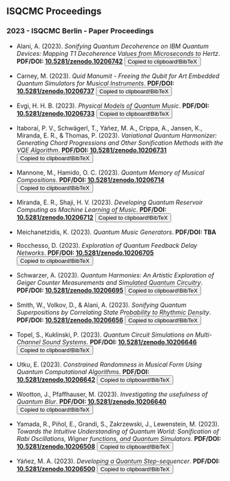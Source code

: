 ## ISQCMC Proceedings

### 2023 - ISQCMC Berlin - Paper Proceedings

- Alani, A. (2023). _Sonifying Quantum Decoherence on IBM Quantum Devices: Mapping T1 Decoherence Values from Microseconds to Hertz_. **PDF/DOI: [10.5281/zenodo.10206742](https://doi.org/10.5281/zenodo.10206742)** <button class="tooltip" onclick="copyBibTeX(this, 'ISQCMC_alani')" onmouseout="tooltipsOut(this)"><span class="tooltiptext">Copied to clipboard!</span>BibTeX <i class="fa fa-copy"></i></button>
  
- Carney, M. (2023). _Quid Manumit - Freeing the Qubit for Art Embedded Quantum Simulators for Musical Instruments_. **PDF/DOI: [10.5281/zenodo.10206737](https://doi.org/10.5281/zenodo.10206737)** <button class="tooltip" onclick="copyBibTeX(this, 'ISQCMC_carney')" onmouseout="tooltipsOut(this)"><span class="tooltiptext">Copied to clipboard!</span>BibTeX <i class="fa fa-copy"></i></button>
  
- Evgi, H. H. B. (2023). _Physical Models of Quantum Music_. **PDF/DOI: [10.5281/zenodo.10206733](https://doi.org/10.5281/zenodo.10206733)** <button class="tooltip" onclick="copyBibTeX(this, 'ISQCMC_evgi')" onmouseout="tooltipsOut(this)"><span class="tooltiptext">Copied to clipboard!</span>BibTeX <i class="fa fa-copy"></i></button>
  
- Itaboraí, P. V., Schwägerl, T., Yáñez, M. A., Crippa, A., Jansen, K., Miranda, E. R., & Thomas, P. (2023). _Variational Quantum Harmonizer: Generating Chord Progressions and Other Sonification Methods with the VQE Algorithm_. **PDF/DOI: [10.5281/zenodo.10206731](https://doi.org/10.5281/zenodo.10206731)** <button class="tooltip" onclick="copyBibTeX(this, 'ISQCMC_itaborai')" onmouseout="tooltipsOut(this)"><span class="tooltiptext">Copied to clipboard!</span>BibTeX <i class="fa fa-copy"></i></button>
  
- Mannone, M., Hamido, O. C. (2023). _Quantum Memory of Musical Compositions_. **PDF/DOI: [10.5281/zenodo.10206714](https://doi.org/10.5281/zenodo.10206714)** <button class="tooltip" onclick="copyBibTeX(this, 'ISQCMC_mannone')" onmouseout="tooltipsOut(this)"><span class="tooltiptext">Copied to clipboard!</span>BibTeX <i class="fa fa-copy"></i></button>
  
- Miranda, E. R., Shaji, H. V. (2023). _Developing Quantum Reservoir Computing as Machine Learning of Music_. **PDF/DOI: [10.5281/zenodo.10206712](https://doi.org/10.5281/zenodo.10206712)** <button class="tooltip" onclick="copyBibTeX(this, 'ISQCMC_miranda')" onmouseout="tooltipsOut(this)"><span class="tooltiptext">Copied to clipboard!</span>BibTeX <i class="fa fa-copy"></i></button>
  
- Meichanetzidis, K. (2023). _Quantum Music Generators_. **PDF/DOI: TBA** <!-- <button class="tooltip" onclick="copyBibTeX(this, 'ISQCMC_meichanetzidis')" onmouseout="tooltipsOut(this)"><span class="tooltiptext">Copied to clipboard!</span>BibTeX <i class="fa fa-copy"></i></button> -->
  
- Rocchesso, D. (2023). _Exploration of Quantum Feedback Delay Networks_. **PDF/DOI: [10.5281/zenodo.10206705](https://doi.org/10.5281/zenodo.10206705)** <button class="tooltip" onclick="copyBibTeX(this, 'ISQCMC_rocchesso')" onmouseout="tooltipsOut(this)"><span class="tooltiptext">Copied to clipboard!</span>BibTeX <i class="fa fa-copy"></i></button>
  
- Schwarzer, A. (2023). _Quantum Harmonies: An Artistic Exploration of Geiger Counter Measurements and Simulated Quantum Circuitry_. **PDF/DOI: [10.5281/zenodo.10206695](https://doi.org/10.5281/zenodo.10206695)** <button class="tooltip" onclick="copyBibTeX(this, 'ISQCMC_schwarzer')" onmouseout="tooltipsOut(this)"><span class="tooltiptext">Copied to clipboard!</span>BibTeX <i class="fa fa-copy"></i></button>
  
- Smith, W., Volkov, D., & Alani, A. (2023). _Sonifying Quantum Superpositions by Correlating State Probability to Rhythmic Density_. **PDF/DOI: [10.5281/zenodo.10206656](https://doi.org/10.5281/zenodo.10206656)** <button class="tooltip" onclick="copyBibTeX(this, 'ISQCMC_smith')" onmouseout="tooltipsOut(this)"><span class="tooltiptext">Copied to clipboard!</span>BibTeX <i class="fa fa-copy"></i></button>
  
- Topel, S., Kuklinski, P. (2023). _Quantum Circuit Simulations on Multi-Channel Sound Systems_. **PDF/DOI: [10.5281/zenodo.10206646](https://doi.org/10.5281/zenodo.10206646)** <button class="tooltip" onclick="copyBibTeX(this, 'ISQCMC_topel')" onmouseout="tooltipsOut(this)"><span class="tooltiptext">Copied to clipboard!</span>BibTeX <i class="fa fa-copy"></i></button>
  
- Utku, E. (2023). _Constrained Randomness in Musical Form Using Quantum Computational Algorithms_. **PDF/DOI: [10.5281/zenodo.10206642](https://doi.org/10.5281/zenodo.10206642)** <button class="tooltip" onclick="copyBibTeX(this, 'ISQCMC_utku')" onmouseout="tooltipsOut(this)"><span class="tooltiptext">Copied to clipboard!</span>BibTeX <i class="fa fa-copy"></i></button>
  
- Wootton, J., Pfaffhauser, M. (2023). _Investigating the usefulness of Quantum Blur_. **PDF/DOI: [10.5281/zenodo.10206640](https://doi.org/10.5281/zenodo.10206640)** <button class="tooltip" onclick="copyBibTeX(this, 'ISQCMC_wootton')" onmouseout="tooltipsOut(this)"><span class="tooltiptext">Copied to clipboard!</span>BibTeX <i class="fa fa-copy"></i></button>
  
- Yamada, R., Piñol, E., Grandi, S., Zakrzewski, J., Lewenstein, M. (2023). _Towards the Intuitive Understanding of Quantum World: Sonification of Rabi Oscillations, Wigner functions, and Quantum Simulators_. **PDF/DOI: [10.5281/zenodo.10206508](https://doi.org/10.5281/zenodo.10206508)** <button class="tooltip" onclick="copyBibTeX(this, 'ISQCMC_yamada')" onmouseout="tooltipsOut(this)"><span class="tooltiptext">Copied to clipboard!</span>BibTeX <i class="fa fa-copy"></i></button>
  
- Yáñez, M. A. (2023). _Developing a Quantum Step-sequencer_. **PDF/DOI: [10.5281/zenodo.10206500](https://doi.org/10.5281/zenodo.10206500)** <button class="tooltip" onclick="copyBibTeX(this, 'ISQCMC_yanez')" onmouseout="tooltipsOut(this)"><span class="tooltiptext">Copied to clipboard!</span>BibTeX <i class="fa fa-copy"></i></button>

‌
